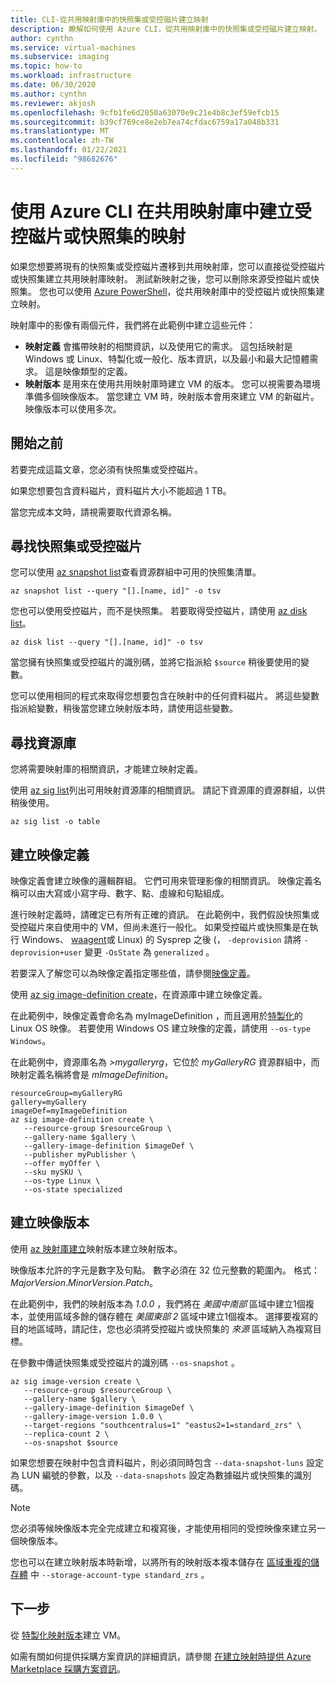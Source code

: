 ```yaml
---
title: CLI-從共用映射庫中的快照集或受控磁片建立映射
description: 瞭解如何使用 Azure CLI，從共用映射庫中的快照集或受控磁片建立映射。
author: cynthn
ms.service: virtual-machines
ms.subservice: imaging
ms.topic: how-to
ms.workload: infrastructure
ms.date: 06/30/2020
ms.author: cynthn
ms.reviewer: akjosh
ms.openlocfilehash: 9cfb1fe6d2050a63070e9c21e4b8c3ef59efcb15
ms.sourcegitcommit: b39cf769ce8e2eb7ea74cfdac6759a17a048b331
ms.translationtype: MT
ms.contentlocale: zh-TW
ms.lasthandoff: 01/22/2021
ms.locfileid: "98682676"
---
```

# <a name="create-an-image-from-a-managed-disk-or-snapshot-in-a-shared-image-gallery-using-the-azure-cli"></a>使用 Azure CLI 在共用映射庫中建立受控磁片或快照集的映射

如果您想要將現有的快照集或受控磁片遷移到共用映射庫，您可以直接從受控磁片或快照集建立共用映射庫映射。 測試新映射之後，您可以刪除來源受控磁片或快照集。 您也可以使用 [Azure PowerShell](image-version-snapshot-powershell.md)，從共用映射庫中的受控磁片或快照集建立映射。

映射庫中的影像有兩個元件，我們將在此範例中建立這些元件：
- **映射定義** 會攜帶映射的相關資訊，以及使用它的需求。 這包括映射是 Windows 或 Linux、特製化或一般化、版本資訊，以及最小和最大記憶體需求。 這是映像類型的定義。 
- **映射版本** 是用來在使用共用映射庫時建立 VM 的版本。 您可以視需要為環境準備多個映像版本。 當您建立 VM 時，映射版本會用來建立 VM 的新磁片。 映像版本可以使用多次。


## <a name="before-you-begin"></a>開始之前

若要完成這篇文章，您必須有快照集或受控磁片。 

如果您想要包含資料磁片，資料磁片大小不能超過 1 TB。

當您完成本文時，請視需要取代資源名稱。

## <a name="find-the-snapshot-or-managed-disk"></a>尋找快照集或受控磁片 

您可以使用 [az snapshot list](/cli/azure/snapshot#az-snapshot-list)查看資源群組中可用的快照集清單。 

```azurecli-interactive
az snapshot list --query "[].[name, id]" -o tsv
```

您也可以使用受控磁片，而不是快照集。 若要取得受控磁片，請使用 [az disk list](/cli/azure/disk#az-disk-list)。 

```azurecli-interactive
az disk list --query "[].[name, id]" -o tsv
```

當您擁有快照集或受控磁片的識別碼，並將它指派給 `$source` 稍後要使用的變數。

您可以使用相同的程式來取得您想要包含在映射中的任何資料磁片。 將這些變數指派給變數，稍後當您建立映射版本時，請使用這些變數。


## <a name="find-the-gallery"></a>尋找資源庫

您將需要映射庫的相關資訊，才能建立映射定義。

使用 [az sig list](/cli/azure/sig#az-sig-list)列出可用映射資源庫的相關資訊。 請記下資源庫的資源群組，以供稍後使用。

```azurecli-interactive 
az sig list -o table
```


## <a name="create-an-image-definition"></a>建立映像定義

映像定義會建立映像的邏輯群組。 它們可用來管理影像的相關資訊。 映像定義名稱可以由大寫或小寫字母、數字、點、虛線和句點組成。 

進行映射定義時，請確定已有所有正確的資訊。 在此範例中，我們假設快照集或受控磁片來自使用中的 VM，但尚未進行一般化。 如果受控磁片或快照集是在執行 Windows、 [waagent](https://github.com/Azure/WALinuxAgent)或 Linux) 的 Sysprep 之後 (， `-deprovision` 請將 `-deprovision+user` 變更 `-OsState` 為 `generalized` 。 

若要深入了解您可以為映像定義指定哪些值，請參閱[映像定義](./shared-image-galleries.md#image-definitions)。

使用 [az sig image-definition create](/cli/azure/sig/image-definition#az-sig-image-definition-create)，在資源庫中建立映像定義。

在此範例中，映像定義會命名為 myImageDefinition  ，而且適用於[特製化](./shared-image-galleries.md#generalized-and-specialized-images)的 Linux OS 映像。 若要使用 Windows OS 建立映像的定義，請使用 `--os-type Windows`。 

在此範例中，資源庫名為 *>mygalleryrg*，它位於 *myGalleryRG* 資源群組中，而映射定義名稱將會是 *mImageDefinition*。

```azurecli-interactive 
resourceGroup=myGalleryRG
gallery=myGallery
imageDef=myImageDefinition
az sig image-definition create \
   --resource-group $resourceGroup \
   --gallery-name $gallery \
   --gallery-image-definition $imageDef \
   --publisher myPublisher \
   --offer myOffer \
   --sku mySKU \
   --os-type Linux \
   --os-state specialized
```


## <a name="create-the-image-version"></a>建立映像版本

使用 [az 映射庫建立](/cli/azure/sig/image-version#az-sig-image-version-create)映射版本建立映射版本。 

映像版本允許的字元是數字及句點。 數字必須在 32 位元整數的範圍內。 格式：*MajorVersion*.*MinorVersion*.*Patch*。

在此範例中，我們的映射版本為 *1.0.0* ，我們將在 *美國中南部* 區域中建立1個複本，並使用區域多餘的儲存體在 *美國東部 2* 區域中建立1個複本。 選擇要複寫的目的地區域時，請記住，您也必須將受控磁片或快照集的 *來源* 區域納入為複寫目標。

在參數中傳遞快照集或受控磁片的識別碼 `--os-snapshot` 。


```azurecli-interactive 
az sig image-version create \
   --resource-group $resourceGroup \
   --gallery-name $gallery \
   --gallery-image-definition $imageDef \
   --gallery-image-version 1.0.0 \
   --target-regions "southcentralus=1" "eastus2=1=standard_zrs" \
   --replica-count 2 \
   --os-snapshot $source
```

如果您想要在映射中包含資料磁片，則必須同時包含 `--data-snapshot-luns` 設定為 LUN 編號的參數，以及 `--data-snapshots` 設定為數據磁片或快照集的識別碼。

> [!NOTE]
> 您必須等候映像版本完全完成建立和複寫後，才能使用相同的受控映像來建立另一個映像版本。
>
> 您也可以在建立映射版本時新增，以將所有的映射版本複本儲存在 [區域重複的儲存體](../storage/common/storage-redundancy.md) 中 `--storage-account-type standard_zrs` 。
>

## <a name="next-steps"></a>下一步

從 [特製化映射版本](vm-specialized-image-version-cli.md)建立 VM。

如需有關如何提供採購方案資訊的詳細資訊，請參閱 [在建立映射時提供 Azure Marketplace 採購方案資訊](marketplace-images.md)。